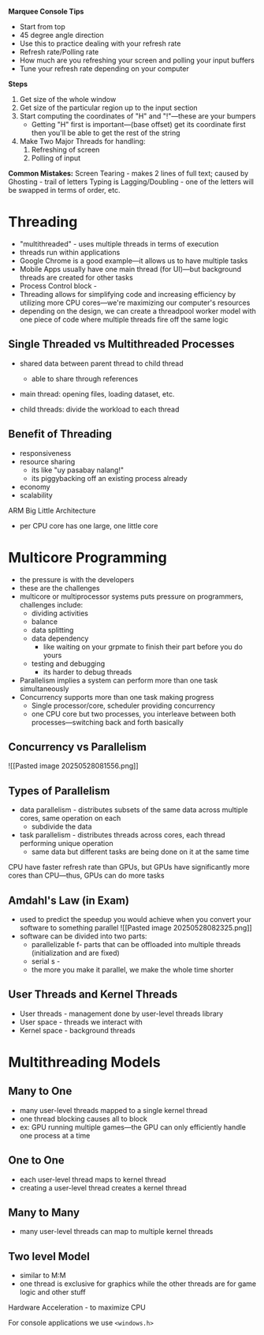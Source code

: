 **Marquee Console Tips**
- Start from top
- 45 degree angle direction
- Use this to practice dealing with your refresh rate
- Refresh rate/Polling rate
- How much are you refreshing your screen and polling your input buffers
- Tune your refresh rate depending on your computer

**Steps**
1. Get size of the whole window
2. Get size of the particular region up to the input section
3. Start computing the coordinates of "H" and "!"—these are your bumpers
	- Getting "H" first is important—(base offset) get its coordinate first then you'll be able to get the rest of the string
4. Make Two Major Threads for handling:
	1. Refreshing of screen
	2. Polling of input

**Common Mistakes:**
	Screen Tearing - makes 2 lines of full text; caused by
	Ghosting - trail of letters
	Typing is Lagging/Doubling - one of the letters will be swapped in terms of order, etc.

# Threading
- "multithreaded" - uses multiple threads in terms of execution
- threads run within applications
- Google Chrome is a good example—it allows us to have multiple tasks
- Mobile Apps usually have one main thread (for UI)—but background threads are created for other tasks
- Process Control block - 
- Threading allows for simplifying code and increasing efficiency by utilizing more CPU cores—we're maximizing our computer's resources
- depending on the design, we can create a threadpool worker model with one piece of code where multiple threads fire off the same logic

## Single Threaded vs Multithreaded Processes
- shared data between parent thread to child thread
	- able to share through references
	
- main thread: opening files, loading dataset, etc.
- child threads: divide the workload to each thread

## Benefit of Threading
- responsiveness
- resource sharing
	- its like "uy pasabay nalang!"
	- its piggybacking off an existing process already
- economy
- scalability

ARM Big Little Architecture
- per CPU core has one large, one little core

# Multicore Programming
- the pressure is with the developers
- these are the challenges
- multicore or multiprocessor systems puts pressure on programmers, challenges include:
	- dividing activities
	- balance
	- data splitting
	- data dependency
		- like waiting on your grpmate to finish their part before you do yours
	- testing and debugging
		- its harder to debug threads
- Parallelism implies a system can perform more than one task simultaneously
- Concurrency supports more than one task making progress
	- Single processor/core, scheduler providing concurrency
	- one CPU core but two processes, you interleave between both processes—switching back and forth basically
## Concurrency vs Parallelism
![[Pasted image 20250528081556.png]]

## Types of Parallelism
- data parallelism - distributes subsets of the same data across multiple cores, same operation on each
	- subdivide the data
- task parallelism - distributes threads across cores, each thread performing unique operation
	- same data but different tasks are being done on it at the same time

CPU have faster refresh rate than GPUs, but GPUs have significantly more cores than CPU—thus, GPUs can do more tasks 

## Amdahl's Law (in Exam)
- used to predict the speedup you would achieve when you convert your software to something parallel
![[Pasted image 20250528082325.png]]
- software can be divided into two parts:
	- parallelizable f- parts that can be offloaded into multiple threads (initialization and are fixed)
	- serial s - 
	- the more you make it parallel, we make the whole time shorter

## User Threads and Kernel Threads
- User threads - management done by user-level threads library
- User space - threads we interact with
- Kernel space - background threads

# Multithreading Models
## Many to One
- many user-level threads mapped to a single kernel thread
- one thread blocking causes all to block
- ex: GPU running multiple games—the GPU can only efficiently handle one process at a time
## One to One
- each user-level thread maps to kernel thread
- creating a user-level thread creates a kernel thread
## Many to Many
- many user-level threads can map to multiple kernel threads
## Two level Model
- similar to M:M 
- one thread is exclusive for graphics while the other threads are for game logic and other stuff

Hardware Acceleration - to maximize CPU

For console applications we use `<windows.h>`
